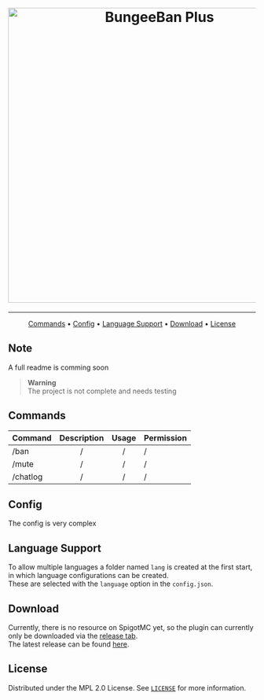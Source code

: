 <h1 align="center">
  <br/>
  <a href="https://github.com/DerEingerostete/BungeeBan-Plus"><img src="https://dl.dereingerostete.dev/preview?fileName=BungeeBan-Plus-Logo.png" alt="BungeeBan Plus" width="600"></a>
</h1>

___

<p align="center">
  <a href="#commands">Commands</a> •
  <a href="#config">Config</a> •
  <a href="#language-support">Language Support</a> •
  <a href="#download">Download</a> •
  <a href="#license">License</a>
</p>

## Note
A full readme is comming soon

> **Warning**<br/>
> The project is not complete and needs testing

## Commands
| Command  | Description | Usage | Permission |
|:---------|:-----------:|:-----:|------------|
| /ban     |      /      |   /   | /          |
| /mute    |      /      |   /   | /          |
| /chatlog |      /      |   /   | /          |

## Config
The config is very complex

## Language Support
To allow multiple languages a folder named `lang` is created at the first start, in which language configurations can be created.<br/>
These are selected with the `language` option in the `config.json`.

## Download
Currently, there is no resource on SpigotMC yet, so the plugin can currently only be downloaded via the [release tab](https://github.com/DerEingerostete/BasicHomes/releases).<br/>
The latest release can be found [here](https://github.com/DerEingerostete/BasicHomes/releases/latest).

## License
Distributed under the MPL 2.0 License. See [`LICENSE`](/LICENSE) for more information.